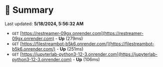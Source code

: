 # 📖 Summary
Last updated: **5/18/2024, 5:56:32 AM**

- `GET` [https://restreamer-09gx.onrender.com](https://restreamer-09gx.onrender.com) - **Up** (279ms)
- `GET` [https://filestreambot-b5k6.onrender.com/](https://filestreambot-b5k6.onrender.com/) - **Up** (251ms)
- `GET` [https://jupyterlab-python3-12-3.onrender.com](https://jupyterlab-python3-12-3.onrender.com) - **Up** (106ms)
